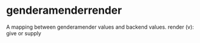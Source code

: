 # genderamenderrender
A mapping between genderamender values and backend values. render (v): give or supply
